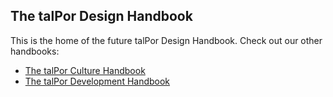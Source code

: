## The talPor Design Handbook

This is the home of the future talPor Design Handbook. Check out our other handbooks:

- [The talPor Culture Handbook](http://talpor.github.io/talpor-culture-handbook/)
- [The talPor Development Handbook](http://talpor.github.io/talpor-dev-handbook/)